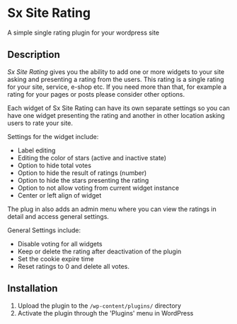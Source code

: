 # Sx Site Rating 

A simple single rating plugin for your wordpress site

## Description 

*Sx Site Rating* gives you the ability to add one or more widgets to your site asking and presenting
a rating from the users. This rating is a single rating for your site, service, e-shop etc. If you need
more than that, for example a rating for your pages or posts please consider other options.

Each widget of Sx Site Rating can have its own separate settings so you can have one widget presenting
the rating and another in other location asking users to rate your site.

Settings for the widget include:
* Label editing
* Editing the color of stars (active and inactive state)
* Option to hide total votes
* Option to hide the result of ratings (number)
* Option to hide the stars presenting the rating
* Option to not allow voting from current widget instance
* Center or left align of widget

The plug in also adds an admin menu where you can view the ratings in detail and access general settings.

General Settings include:
* Disable voting for all widgets
* Keep or delete the rating after deactivation of the plugin
* Set the cookie expire time
* Reset ratings to 0 and delete all votes.



## Installation 

1.  Upload the plugin to the `/wp-content/plugins/` directory
1.  Activate the plugin through the 'Plugins' menu in WordPress



